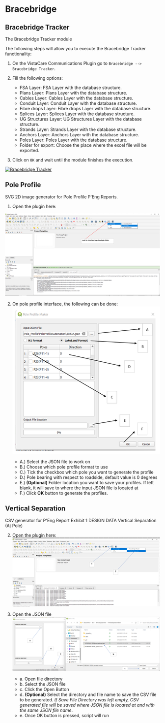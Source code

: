 # Bracebridge

## Bracebridge Tracker

The Bracebridge Tracker module 

The following steps will allow you to execute the Bracebridge Tracker functionality:

1. On the VistaCare Communications Plugin go to `Bracebridge --> Bracebridge Tracker`.
2. Fill the following options:

    * FSA Layer: FSA Layer with the database structure.
    * Plans Layer: Plans Layer with the database structure.
    * Cables Layer: Cables Layer with the database structure.
    * Conduit Layer: Conduit Layer with the database structure.
    * Fibre drops Layer: Fibre drops Layer with the database structure.
    * Splices Layer: Splices Layer with the database structure.
    * UG Structures Layer: UG Structures Layer with the database structure.
    * Strands Layer: Strands Layer with the database structure.
    * Anchors Layer: Anchors Layer with the database structure.
    * Poles Layer: Poles Layer with the database structure.
    * Folder for export: Choose the place where the excel file will be exported.

3. Click on `OK` and wait until the module finishes the execution. 

<a class="" data-lightbox="Bracebridge Tracker" href="_static/bracebridge_tracker.gif" title="Bracebridge Tracker" data-title="Bracebridge Tracker"><img src="_static/bracebridge_tracker.gif" class="align-center" width="800px" height="500px" alt="Bracebridge Tracker">
</a>

## Pole Profile

SVG 2D image generator for Pole Profile P'Eng Reports.

1. Open the plugin here:
   
![pp_access_plugin](_static/pole_profile_img/pp_access_plugin.png)

2. On pole profile interface, the following can be done:<br>
  ![pole_profile_ui](_static/pole_profile_img/pole_profile_ui.png)

   * A.) Select the JSON file to work on
   * B.) Choose which pole profile format to use
   * C.) Tick the checkbox which pole you want to generate the profile
   * D.) Pole bearing with respect to roadside, default value is 0 degrees
   * E.) **(Optional)** Folder location you want to save your profiles. If left blank, it will save to where the input JSON file is located at
   * F.) Click **OK** button to generate the profiles.

## Vertical Separation

CSV generator for P'Eng Report Exhibit 1 DESIGN DATA Vertical Separation (At Pole) 

2. Open the plugin here:
  ![access_plugin](_static/vertical_separation_img/access_plugin.png)

3. Open the JSON file
  ![open_file](_static/vertical_separation_img/open_file.png)
   * a. Open file directory
   * b. Select the JSON file
   * c. Click the Open Button
   * d. **(Optional)** Select the directory and file name to save the CSV file to be generated.
     *If Save File Directory was left empty, CSV generated file will be saved where
     JSON file is located at and with the same JSON file name*.
   * e. Once OK button is pressed, script will run 
